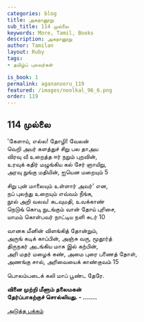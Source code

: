 ```yaml
---
categories: blog
title: அகநானூறு 
sub_title: 114 முல்லை
keywords: More, Tamil, Books
description: அகநானூறு 
author: Tamilan
layout: Ruby
tags:
- தமிழ்ப் புலவர்கள் 

is_book: 1
permalink: agananooru_119
featured: /images/noolkal_96_6.png
order: 119
---
```



## 114 முல்லை

'கேளாய், எல்ல! தோழி! வேலன்  
வெறி அயர் களத்துச் சிறு பல தாஅய  
விரவு வீ உறைத்த ஈர் நறும் புறவின்,  
உரவுக் கதிர் மழுங்கிய கல் சேர் ஞாயிறு,  
அரவு நுங்கு மதியின், ஐயென மறையும் 5

சிறு புன் மாலையும் உள்ளார் அவர்' என,  
நப் புலந்து உறையும் எவ்வம் நீங்க,  
நூல் அறி வலவ! கடவுமதி, உவக்காண்  
நெடுங் கொடி நுடங்கும் வான் தோய் புரிசை,  
யாமம் கொள்பவர் நாட்டிய நளி சுடர் 10

வானக மீனின் விளங்கித் தோன்றும்,  
அருங் கடிக் காப்பின், அஞ்சு வரு, மூதூர்த்  
திருநகர் அடங்கிய மாசு இல் கற்பின்,  
அரி மதர் மழைக் கண், அமை புரை பணைத் தோள்,  
அணங்கு சால், அரிவையைக் காண்குவம் 15

பொலம்படைக் கலி மாப் பூண்ட தேரே.

**வினை முற்றி மீளும் தலைமகன்  
தேர்ப்பாகற்குச் சொல்லியது. - .......**

[அடுத்த பக்கம்](agananooru_120)